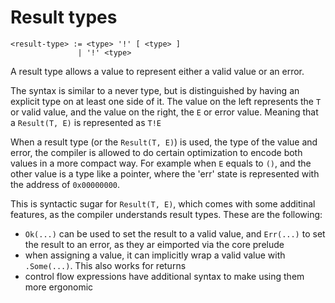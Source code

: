 # Result types
```
<result-type> := <type> '!' [ <type> ]
               | '!' <type>
```

A result type allows a value to represent either a valid value or an error.

The syntax is similar to a never type, but is distinguished by having an explicit type on at least one side of it.
The value on the left represents the `T` or valid value, and the value on the right, the `E` or error value.
Meaning that a `Result(T, E)` is represented as `T!E`

When a result type (or the `Result(T, E)`) is used, the type of the value and error, the compiler is allowed to do certain optimization to encode both values in a more compact way.
For example when `E` equals to `()`, and the other value is a type like a pointer, where the 'err' state is represented with the address of `0x00000000`.

This is syntactic sugar for `Result(T, E)`, which comes with some additinal features, as the compiler understands result types. These are the following:
- `Ok(...)` can be used to set the result to a valid value, and `Err(...)` to set the result to an error, as they ar eimported via the core prelude
- when assigning a value, it can implicitly wrap a valid value with `.Some(...)`. This also works for returns
- control flow expressions have additional syntax to make using them more ergonomic
